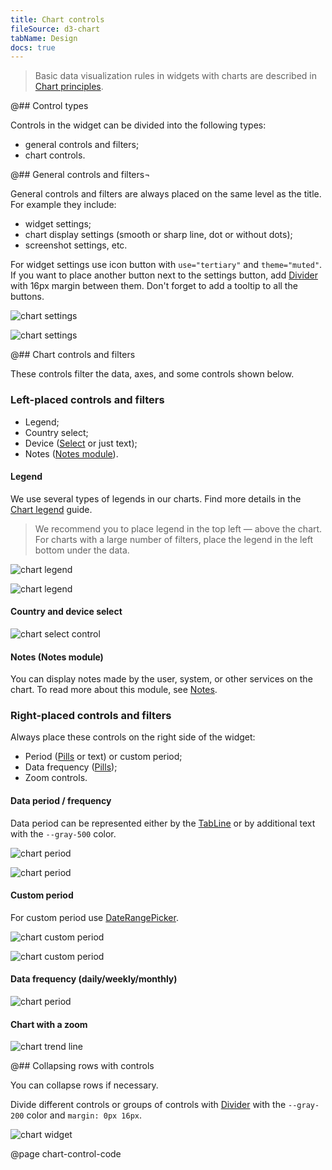 ```yaml
---
title: Chart controls
fileSource: d3-chart
tabName: Design
docs: true
---
```


> Basic data visualization rules in widgets with charts are described in [Chart principles](/data-display/chart/).

@## Control types

Controls in the widget can be divided into the following types:

- general controls and filters;
- chart controls.

@## General controls and filters¬

General controls and filters are always placed on the same level as the title. For example they include:

- widget settings;
- chart display settings (smooth or sharp line, dot or without dots);
- screenshot settings, etc.

For widget settings use icon button with `use="tertiary"` and `theme="muted"`. If you want to place another button next to the settings button, add [Divider](/components/divider/) with 16px margin between them. Don't forget to add a tooltip to all the buttons.

![chart settings](static/settings.png)

![chart settings](static/settings-on.png)

@## Chart controls and filters

These controls filter the data, axes, and some controls shown below.

### Left-placed controls and filters

- Legend;
- Country select;
- Device ([Select](/components/select/) or just text);
- Notes ([Notes module](/data-display/notes/)).

#### Legend

We use several types of legends in our charts. Find more details in the [Chart legend](/data-display/chart-legend/) guide.

> We recommend you to place legend in the top left — above the chart. For charts with a large number of filters, place the legend in the left bottom under the data.

![chart legend](static/legend-top.png)

![chart legend](static/legend-bottom.png)

#### Country and device select

![chart select control](static/select.png)

#### Notes (Notes module)

You can display notes made by the user, system, or other services on the chart. To read more about this module, see [Notes](/data-display/notes/).

### Right-placed controls and filters

Always place these controls on the right side of the widget:

- Period ([Pills](/components/pills/) or text) or custom period;
- Data frequency ([Pills](/components/pills/));
- Zoom controls.

#### Data period / frequency

Data period can be represented either by the [TabLine](/components/tab-line/) or by additional text with the `--gray-500` color.

![chart period](static/period-1.png)

![chart period](static/period-2.png)

#### Custom period

For custom period use [DateRangePicker](/components/date-picker/#a3d75b).

![chart custom period](static/period-custom.png)

![chart custom period](static/custom.png)

#### Data frequency (daily/weekly/monthly)

![chart period](static/period-1.png)

#### Chart with a zoom

![chart trend line](static/zoom.png)

@## Collapsing rows with controls

You can collapse rows if necessary.

Divide different controls or groups of controls with [Divider](/components/divider/) with the `--gray-200` color and `margin: 0px 16px`.

![chart widget](static/widget-yes-no.png)

@page chart-control-code
